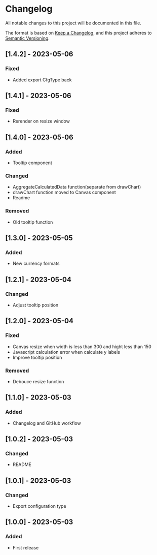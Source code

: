 # Changelog

All notable changes to this project will be documented in this file.

The format is based on [Keep a Changelog](https://keepachangelog.com/en/1.0.0/),
and this project adheres to [Semantic Versioning](https://semver.org/spec/v2.0.0.html).


## [1.4.2] - 2023-05-06

### Fixed

- Added export CfgType back

## [1.4.1] - 2023-05-06

### Fixed

- Rerender on resize window

## [1.4.0] - 2023-05-06

### Added

- Tooltip component

### Changed

- AggregateCalculatedData function(separate from drawChart)
- drawChart function moved to Canvas component
- Readme

### Removed

- Old tooltip function

## [1.3.0] - 2023-05-05

### Added

- New currency formats

## [1.2.1] - 2023-05-04

### Changed

- Adjust tooltip position

## [1.2.0] - 2023-05-04

### Fixed

- Canvas resize when width is less than 300 and hight less than 150
- Javascript calculation error when calculate y labels
- Improve tooltip position

### Removed

- Debouce resize function

## [1.1.0] - 2023-05-03

### Added

- Changelog and GitHub workflow

## [1.0.2] - 2023-05-03

### Changed

- README

## [1.0.1] - 2023-05-03

### Changed

- Export configuration type

## [1.0.0] - 2023-05-03

### Added

- First release
